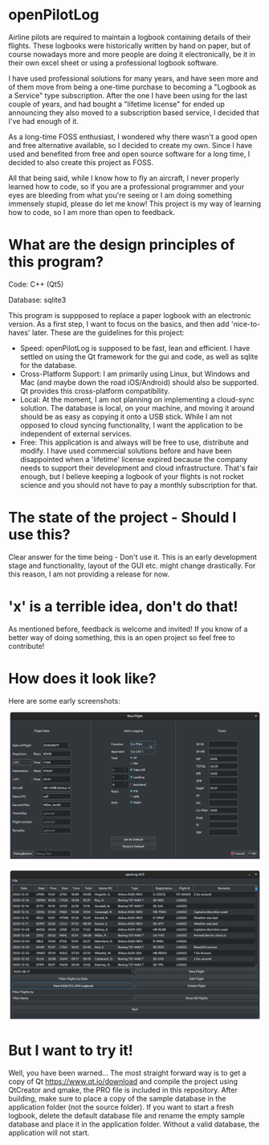 # openPilotLog


Airline pilots are required to maintain a logbook containing details of their flights. These logbooks were historically written by hand on paper, but of course nowadays more and more people are doing it electronically, be it in their own excel sheet or using a professional logbook software.

I have used professional solutions for many years, and have seen more and of them move from being a one-time purchase to becoming a "Logbook as a Service" type subscription. After the one I have been using for the last couple of years, and had bought a "lifetime license" for ended up announcing they also moved to a subscription based service, I decided that I've had enough of it.

As a long-time FOSS enthusiast, I wondered why there wasn't a good open and free alternative available, so I decided to create my own. Since I have used and benefited from free and open source software for a long time, I decided to also create this project as FOSS.

All that being said, while I know how to fly an aircraft, I never properly learned how to code, so if you are a professional programmer and your eyes are bleeding from what you're seeing or I am doing something immensely stupid, please do let me know! This project is my way of learning how to code, so I am more than open to feedback.

# What are the design principles of this program?

Code: C++ (Qt5)

Database: sqlite3

This program is suppposed to replace a paper logbook with an electronic version. As a first step, I want to focus on the basics, and then add 'nice-to-haves' later.
These are the guidelines for this project:
- Speed: openPilotLog is supposed to be fast, lean and efficient. I have settled on using the Qt framework for the gui and code, as well as sqlite for the database.
- Cross-Platform Support: I am primarily using Linux, but Windows and Mac (and maybe down the road iOS/Android) should also be supported. Qt provides this cross-platform compatibility.
- Local: At the moment, I am not planning on implementing a cloud-sync solution. The database is local, on your machine, and moving it around should be as easy as copying it onto a USB stick. While I am not opposed to cloud syncing functionality, I want the application to be independent of external services.
- Free: This application is and always will be free to use, distribute and modify. I have used commercial solutions before and have been disappointed when a 'lifetime' license expired because the company needs to support their development and cloud infrastructure. That's fair enough, but I believe keeping a logbook of your flights is not rocket science and you should not have to pay a monthly subscription for that. 



# The state of the project - Should I use this?

Clear answer for the time being - Don't use it. This is an early development stage and functionality, layout of the GUI etc. might change drastically. For this reason, I am not providing a release for now.

# 'x' is a terrible idea, don't do that!

As mentioned before, feedback is welcome and invited! If you know of a better way of doing something, this is an open project so feel free to contribute!

# How does it look like?

Here are some early screenshots:

![Alt Screenshot 1](screenshots/screenshot1.png)

![Alt Screenshot 2](screenshots/screenshot3.png)

# But I want to try it!

Well, you have been warned... The most straight forward way is to get a copy of Qt https://www.qt.io/download and compile the project using QtCreator and qmake, the PRO file is included in this repository. After building, make sure to place a copy of the sample database in the application folder (not the source folder). If you want to start a fresh logbook, delete the default database file and rename the empty sample database and place it in the application folder. Without a valid database, the application will not start.
